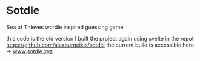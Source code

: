 # Sotdle
Sea of Thieves wordle inspired guessing game

this code is the old version
I built the project again using svelte in the repot
https://github.com/alexburneikis/sotdle
the current build is accessible here ->
www.sotdle.xyz
